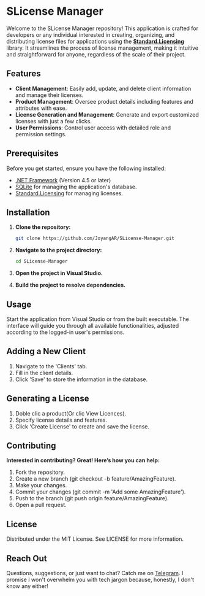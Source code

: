 # SLicense Manager

Welcome to the SLicense Manager repository! This application is crafted for developers or any individual interested in creating, organizing, and distributing license files for applications using the **[Standard.Licensing](https://github.com/junian/Standard.Licensing/blob/master/docs/README.md)** library. It streamlines the process of license management, making it intuitive and straightforward for anyone, regardless of the scale of their project.

## Features

- **Client Management**: Easily add, update, and delete client information and manage their licenses.
- **Product Management**: Oversee product details including features and attributes with ease.
- **License Generation and Management**: Generate and export customized licenses with just a few clicks.
- **User Permissions**: Control user access with detailed role and permission settings.

## Prerequisites

Before you get started, ensure you have the following installed:
- [.NET Framework](https://www.nuget.org/packages/Microsoft.NETFramework.ReferenceAssemblies.net40) (Version 4.5 or later)
- [SQLite](https://www.sqlite.org/index.html) for managing the application's database.
- [Standard.Licensing](https://github.com/junian/Standard.Licensing/blob/master/docs/README.md) for managing licenses.

## Installation

1. **Clone the repository:**
   ```bash
   git clone https://github.com/JoyangAR/SLicense-Manager.git

2. **Navigate to the project directory:**
   ```bash
   cd SLicense-Manager
3. **Open the project in Visual Studio.**
   
5. **Build the project to resolve dependencies.**

## Usage

Start the application from Visual Studio or from the built executable. The interface will guide you through all available functionalities, adjusted according to the logged-in user's permissions.

## Adding a New Client

1. Navigate to the 'Clients' tab.
2. Fill in the client details.
3. Click 'Save' to store the information in the database.

## Generating a License

1. Doble clic a product(Or clic View Licences).
2. Specify license details and features.
3. Click 'Create License' to create and save the license.

## Contributing

**Interested in contributing? Great! Here’s how you can help:**

1. Fork the repository.
2. Create a new branch (git checkout -b feature/AmazingFeature).
3. Make your changes.
4. Commit your changes (git commit -m 'Add some AmazingFeature').
5. Push to the branch (git push origin feature/AmazingFeature).
6. Open a pull request.

## License

Distributed under the MIT License. See LICENSE for more information.

## Reach Out

Questions, suggestions, or just want to chat? Catch me on [Telegram](http://t.me/JoyangAR). I promise I won't overwhelm you with tech jargon because, honestly, I don't know any either!
